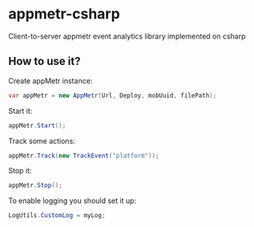 # appmetr-csharp
Client-to-server appmetr event analytics library implemented on csharp

## How to use it?

Create appMetr instance:
```csharp
var appMetr = new AppMetr(Url, Deploy, mobUuid, filePath);
```

Start it:
```csharp
appMetr.Start();
```

Track some actions:
```csharp
appMetr.Track(new TrackEvent("platform"));
```

Stop it:
```csharp
appMetr.Stop();
```

To enable logging you should set it up:
```csharp
LogUtils.CustomLog = myLog;
```

